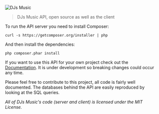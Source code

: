 ![DJs Music](http://static.djs-music.com/img/body/logo.gif)

> DJs Music API, open source as well as the client

To run the API server you need to install Composer:

```dos
curl -s https://getcomposer.org/installer | php
```

And then install the dependencies:

```dos
php composer.phar install
```

If you want to use this API for your own project check out the [Documentation](https://github.com/DJsMusic/DJsMusic-Client/wiki/API). It is under development so breaking changes could occur any time.

Please feel free to contribute to this project, all code is fairly well documented. The databases behind the API are easily reproduced by looking at the SQL queries.

*All of DJs Music's code (server and client) is licensed under the MIT License.*
